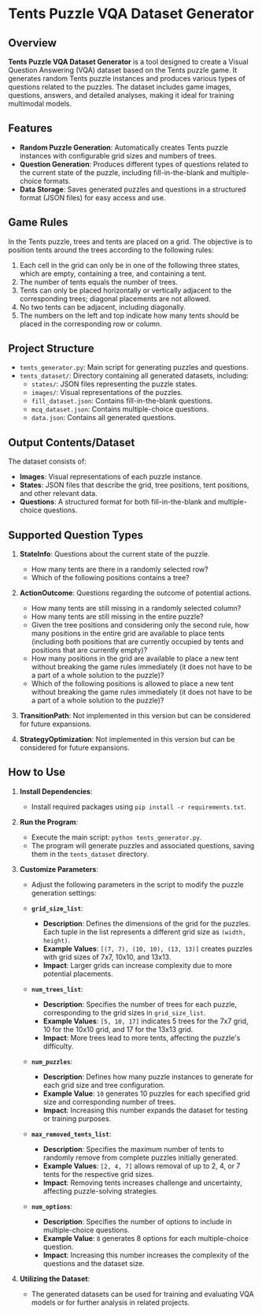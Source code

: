 # Tents Puzzle VQA Dataset Generator

## Overview

**Tents Puzzle VQA Dataset Generator** is a tool designed to create a Visual Question Answering (VQA) dataset based on the Tents puzzle game. It generates random Tents puzzle instances and produces various types of questions related to the puzzles. The dataset includes game images, questions, answers, and detailed analyses, making it ideal for training multimodal models.

## Features

- **Random Puzzle Generation**: Automatically creates Tents puzzle instances with configurable grid sizes and numbers of trees.
- **Question Generation**: Produces different types of questions related to the current state of the puzzle, including fill-in-the-blank and multiple-choice formats.
- **Data Storage**: Saves generated puzzles and questions in a structured format (JSON files) for easy access and use.

## Game Rules

In the Tents puzzle, trees and tents are placed on a grid. The objective is to position tents around the trees according to the following rules:

1. Each cell in the grid can only be in one of the following three states, which are empty, containing a tree, and containing a tent.
2. The number of tents equals the number of trees.
3. Tents can only be placed horizontally or vertically adjacent to the corresponding trees; diagonal placements are not allowed.
4. No two tents can be adjacent, including diagonally.
5. The numbers on the left and top indicate how many tents should be placed in the corresponding row or column.

## Project Structure

- `tents_generator.py`: Main script for generating puzzles and questions.
- `tents_dataset/`: Directory containing all generated datasets, including:
  - `states/`: JSON files representing the puzzle states.
  - `images/`: Visual representations of the puzzles.
  - `fill_dataset.json`: Contains fill-in-the-blank questions.
  - `mcq_dataset.json`: Contains multiple-choice questions.
  - `data.json`: Contains all generated questions.

## Output Contents/Dataset

The dataset consists of:
- **Images**: Visual representations of each puzzle instance.
- **States**: JSON files that describe the grid, tree positions, tent positions, and other relevant data.
- **Questions**: A structured format for both fill-in-the-blank and multiple-choice questions.

## Supported Question Types

1. **StateInfo**: Questions about the current state of the puzzle.
   - How many tents are there in a randomly selected row?
   - Which of the following positions contains a tree?

2. **ActionOutcome**: Questions regarding the outcome of potential actions.
   - How many tents are still missing in a randomly selected column?
   - How many tents are still missing in the entire puzzle?
   - Given the tree positions and considering only the second rule, how many positions in the entire grid are available to place tents (including both positions that are currently occupied by tents and positions that are currently empty)?
   - How many positions in the grid are available to place a new tent without breaking the game rules immediately (it does not have to be a part of a whole solution to the puzzle)?
   - Which of the following positions is allowed to place a new tent without breaking the game rules immediately (it does not have to be a part of a whole solution to the puzzle)?   

3. **TransitionPath**: Not implemented in this version but can be considered for future expansions.

4. **StrategyOptimization**: Not implemented in this version but can be considered for future expansions.


## How to Use

1. **Install Dependencies**:
   - Install required packages using `pip install -r requirements.txt`.

2. **Run the Program**:
   - Execute the main script: `python tents_generator.py`.
   - The program will generate puzzles and associated questions, saving them in the `tents_dataset` directory.

3. **Customize Parameters**:
   - Adjust the following parameters in the script to modify the puzzle generation settings:

   - **`grid_size_list`**:
     - **Description**: Defines the dimensions of the grid for the puzzles. Each tuple in the list represents a different grid size as `(width, height)`.
     - **Example Values**: `[(7, 7), (10, 10), (13, 13)]` creates puzzles with grid sizes of 7x7, 10x10, and 13x13.
     - **Impact**: Larger grids can increase complexity due to more potential placements.

   - **`num_trees_list`**:
     - **Description**: Specifies the number of trees for each puzzle, corresponding to the grid sizes in `grid_size_list`.
     - **Example Values**: `[5, 10, 17]` indicates 5 trees for the 7x7 grid, 10 for the 10x10 grid, and 17 for the 13x13 grid.
     - **Impact**: More trees lead to more tents, affecting the puzzle's difficulty.

   - **`num_puzzles`**:
     - **Description**: Defines how many puzzle instances to generate for each grid size and tree configuration.
     - **Example Value**: `10` generates 10 puzzles for each specified grid size and corresponding number of trees.
     - **Impact**: Increasing this number expands the dataset for testing or training purposes.

   - **`max_removed_tents_list`**:
     - **Description**: Specifies the maximum number of tents to randomly remove from complete puzzles initially generated.
     - **Example Values**: `[2, 4, 7]` allows removal of up to 2, 4, or 7 tents for the respective grid sizes.
     - **Impact**: Removing tents increases challenge and uncertainty, affecting puzzle-solving strategies.
     
   - **`num_options`**:
     - **Description**: Specifies the number of options to include in multiple-choice questions.
     - **Example Value**: `8` generates 8 options for each multiple-choice question.
     - **Impact**: Increasing this number increases the complexity of the questions and the dataset size.

4. **Utilizing the Dataset**:
   - The generated datasets can be used for training and evaluating VQA models or for further analysis in related projects.
